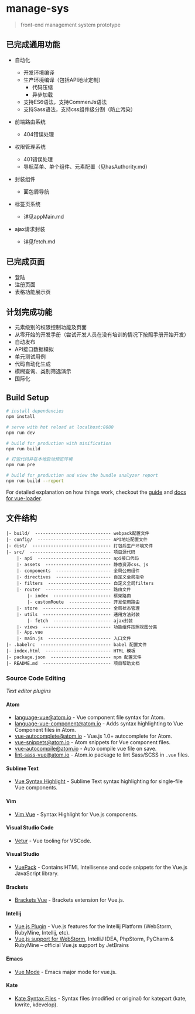 # manage-sys

> front-end management system prototype

## 已完成通用功能
- 自动化
    - 开发环境编译
    - 生产环境编译（包括API地址定制）
        + 代码压缩
        + 异步加载
    - 支持ES6语法，支持CommenJs语法
    - 支持Sass语法，支持css组件级分割（防止污染）

- 前端路由系统
    - 404错误处理
- 权限管理系统
    - 401错误处理
    - 导航菜单、单个组件、元素配置（见hasAuthority.md）
- 封装组件
    - 面包屑导航
- 标签页系统
    - 详见appMain.md
- ajax请求封装
    - 详见fetch.md

## 已完成页面
- 登陆
- 注册页面
- 表格功能展示页

## 计划完成功能
- 元素级别的权限控制功能及页面
- 从零开始的开发手册（尝试开发人员在没有培训的情况下按照手册开始开发）
- 自动发布
- API接口数据模拟
- 单元测试用例
- 代码自动化生成
- 模糊查询、类别筛选演示
- 国际化


## Build Setup

``` bash
# install dependencies
npm install

# serve with hot reload at localhost:8080
npm run dev

# build for production with minification
npm run build

# 打包代码并在本地启动预览环境
npm run pre

# build for production and view the bundle analyzer report
npm run build --report
```

For detailed explanation on how things work, checkout the [guide](http://vuejs-templates.github.io/webpack/) and [docs for vue-loader](http://vuejs.github.io/vue-loader).

## 文件结构
```text
|- build/  ----------------------------- webpack配置文件
|- config/  ---------------------------- API地址配置文件
|- dist/  ------------------------------ 打包后生产环境文件
|- src/  ------------------------------- 项目源代码
    |- api  ---------------------------- api接口代码
    |- assets  ------------------------- 静态资源css、js
    |- components  --------------------- 全局公用组件
    |- directives  --------------------- 自定义全局指令
    |- filters  ------------------------ 自定义全局filters
    |- router  ------------------------- 路由文件
        |- index  ---------------------- 框架路由
        |- customRoute  ---------------- 开发使用路由
    |- store  -------------------------- 全局状态管理
    |- utils  -------------------------- 通用方法封装
        |- fetch  ---------------------- ajax封装
    |- views  -------------------------- 功能组件按照视图分类
    |- App.vue
    |- main.js  ------------------------ 入口文件
|- .babelrc  --------------------------- babel 配置文件
|- index.html  ------------------------- HTML 模板
|- package.json  ----------------------- npm 配置文件
|- README.md  -------------------------- 项目帮助文档
```

### Source Code Editing

*Text editor plugins*

#### Atom

 - [language-vue@atom.io](https://github.com/hedefalk/atom-vue) - Vue component file syntax for Atom.
 - [language-vue-component@atom.io](https://github.com/CYBAI/language-vue-component) - Adds syntax highlighting to Vue Component files in Atom.
 - [vue-autocomplete@atom.io](https://github.com/ealves-pt/atom-vue-autocomplete) - Vue.js 1.0+ autocomplete for Atom.
 - [vue-snippets@atom.io](https://github.com/ealves-pt/atom-vue-snippets) - Atom snippets for Vue component files.
 - [vue-autocompile@atom.io](https://github.com/paulpflug/vue-autocompile) - Auto compile vue file on save.
 - [lint-sass-vue@atom.io](https://github.com/fsblemos/lint-sass-vue) - Atom.io package to lint Sass/SCSS in `.vue` files.

#### Sublime Text

 - [Vue Syntax Highlight](https://github.com/vuejs/vue-syntax-highlight) - Sublime Text syntax highlighting for single-file Vue components.

#### Vim

 - [Vim Vue](https://github.com/posva/vim-vue) - Syntax Highlight for Vue.js components.

#### Visual Studio Code

 - [Vetur](https://github.com/octref/vetur) - Vue tooling for VSCode.

#### Visual Studio

 - [VuePack](https://github.com/madskristensen/VuePack) - Contains HTML Intellisense and code snippets for the Vue.js JavaScript library.

#### Brackets

 - [Brackets Vue](https://github.com/pandao/brackets-vue) - Brackets extension for Vue.js.

#### Intellij

 - [Vue.js Plugin](https://github.com/postalservice14/vuejs-plugin) - Vue.js features for the Intellij Platform (WebStorm, RubyMine, Intellij, etc).
 - [Vue.js support for WebStorm](https://github.com/JetBrains/intellij-plugins/tree/master/vuejs), IntelliJ IDEA, PhpStorm, PyCharm & RubyMine – official Vue.js support by JetBrains

#### Emacs

 - [Vue Mode](https://github.com/CodeFalling/vue-mode) - Emacs major mode for vue.js.

#### Kate

 - [Kate Syntax Files](https://github.com/mtorromeo/kate-syntax-files) - Syntax files (modified or original) for katepart (kate, kwrite, kdevelop).
